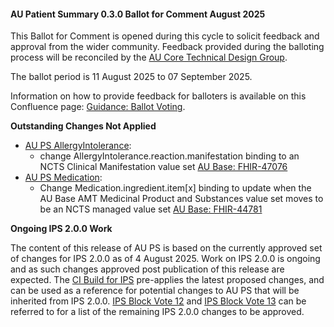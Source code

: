 <div class="note-to-balloters" markdown="1">

#### AU Patient Summary 0.3.0 Ballot for Comment August 2025

This Ballot for Comment is opened during this cycle to solicit feedback and approval from the wider community. Feedback provided during the balloting process will be reconciled by the [AU Core Technical Design Group](https://confluence.hl7.org/display/HAFWG/HL7+Australia+-+AU+Core+Technical+Design+Group+Home).

The ballot period is 11 August 2025 to 07 September 2025.

Information on how to provide feedback for balloters is available on this Confluence page: [Guidance: Ballot Voting](https://confluence.hl7.org/display/HA/Guidance%3A+Ballot+Voting).

**Outstanding Changes Not Applied**
- [AU PS AllergyIntolerance](StructureDefinition-au-ps-allergyintolerance.html):
  - change AllergyIntolerance.reaction.manifestation binding to an NCTS Clinical Manifestation value set [AU Base: FHIR-47076](https://jira.hl7.org/browse/FHIR-47076)
- [AU PS Medication](StructureDefinition-au-ps-medication.html):
  - Change Medication.ingredient.item[x] binding to update when the AU Base AMT Medicinal Product and Substances value set moves to be an NCTS managed value set [AU Base: FHIR-44781](https://jira.hl7.org/browse/FHIR-44781)

**Ongoing IPS 2.0.0 Work**

The content of this release of AU PS is based on the currently approved set of changes for IPS 2.0.0 as of 4 August 2025. Work on IPS 2.0.0 is ongoing and as such changes approved post publication of this release are expected. The [CI Build for IPS](https://build.fhir.org/ig/HL7/fhir-ips/) pre-applies the latest proposed changes, and can be used as a reference for potential changes to AU PS that will be inherited from IPS 2.0.0. [IPS Block Vote 12](https://jira.hl7.org/issues/?jql=project%20%3D%20FHIR%20AND%20Specification%20~%20%22International%20Patient%20Summary%22%20AND%20createdDate%20%3E%202023-01-01%20AND%20cf%5B11402%5D%20%3D%20Block-Vote-12) and [IPS Block Vote 13](https://jira.hl7.org/issues/?jql=project%20%3D%20FHIR%20AND%20Specification%20~%20%22International%20Patient%20Summary%22%20AND%20createdDate%20%3E%202023-01-01%20AND%20cf%5B11402%5D%20%3D%20Block-Vote-13) can be referred to for a list of the remaining IPS 2.0.0 changes to be approved.
</div><!-- note-to-balloters -->